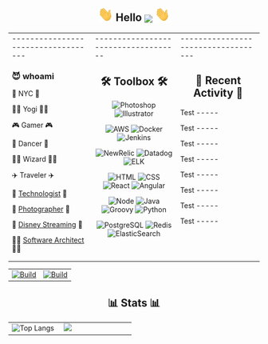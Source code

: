 <!DOCTYPE html>
<!-- Hello -->
<h2 align="center"><img src="https://raw.githubusercontent.com/aakhtar3/aakhtar3/main/img/wave.gif" width="30px"> Hello <img align="center" src="https://visitor-badge.glitch.me/badge?page_id=aakhtar3.aakhtar3"/> <img src="https://raw.githubusercontent.com/aakhtar3/aakhtar3/main/img/wave.gif" width="30px"></h2>


<table style="width:100%"><tr >
<td valign="top" width="33%">
-----------------------------------

### 😈 whoami

📍 NYC 📍

🧘‍♂️ Yogi 🧘‍♂️

🎮 Gamer 🎮

🕺 Dancer 🕺

🧙‍♂️ Wizard 🧙‍♂️

✈️ Traveler ✈️

💾 <a href="https://dev.to/aakhtar3">Technologist</a> 💾

📸 <a href="https://www.instagram.com/a2zfashion/">Photographer</a> 📸

💼 <a href="https://github.com/disneystreaming">Disney Streaming</a> 💼

👨‍💻 <a href="https://ayyazakhtar.com">Software Architect</a> 👨‍💻
</td>
<td valign="top" width="34%">
------------------------------------
<!-- Skills -->
<h2 align="center">🛠 Toolbox 🛠</h2>
<!-- Adobe -->
<p align="center">
    <img alt="Photoshop" src="https://img.shields.io/badge/Photoshop-black?&logo=adobe-photoshop&color=151515&logoColor=79ff97">
    <img alt="Illustrator" src="https://img.shields.io/badge/Illustrator-black?&logo=adobe-illustrator&color=151515&logoColor=79ff97">
</p>
<!-- DevOps -->
<p align="center">
    <img alt="AWS" src="https://img.shields.io/badge/AWS-black?&logo=amazon-aws&color=151515&logoColor=79ff97">
    <img alt="Docker" src="https://img.shields.io/badge/Docker-black?&logo=docker&color=151515&logoColor=79ff97">
    <img alt="Jenkins" src="https://img.shields.io/badge/Jenkins-black?&logo=jenkins&color=151515&logoColor=79ff97">
</p>
<!-- Telemetry -->
<p align="center">
    <img alt="NewRelic" src="https://img.shields.io/badge/New_Relic-black?&logo=new-relic&color=151515&logoColor=79ff97">
    <img alt="Datadog" src="https://img.shields.io/badge/Datadog-black?&logo=datadog&color=151515&logoColor=79ff97">
    <img alt="ELK" src="https://img.shields.io/badge/ELK-black?&logo=elastic-stack&color=151515&logoColor=79ff97">
</p>
<!-- Web -->
<p align="center">
    <img alt="HTML" src="https://img.shields.io/badge/HTML-black?&logo=html5&color=151515&logoColor=79ff97">
    <img alt="CSS" src="https://img.shields.io/badge/CSS-black?&logo=css3&color=151515&logoColor=79ff97">
    <img alt="React" src="https://img.shields.io/badge/React-black?&logo=react&color=151515&logoColor=79ff97">
    <img alt="Angular" src="https://img.shields.io/badge/Angular-black?&logo=angular&color=151515&logoColor=79ff97">
</p>
<!-- App -->
<p align="center">
    <img alt="Node" src="https://img.shields.io/badge/Node-black?&logo=node.js&color=151515&logoColor=79ff97">
    <img alt="Java" src="https://img.shields.io/badge/Java-black?&logo=java&color=151515&logoColor=79ff97">
    <img alt="Groovy" src="https://img.shields.io/badge/Groovy-black?&logo=groovy&color=151515&logoColor=79ff97">
    <img alt="Python" src="https://img.shields.io/badge/Python-black?&logo=python&color=151515&logoColor=79ff97">
</p>
<!-- Data -->
<p align="center">
    <img alt="PostgreSQL" src="https://img.shields.io/badge/PostgreSQL-black?&logo=postgresql&color=151515&logoColor=79ff97">
    <img alt="Redis" src="https://img.shields.io/badge/Redis-black?&logo=redis&color=151515&logoColor=79ff97">
    <img alt="ElasticSearch" src="https://img.shields.io/badge/ElasticSearch-black?&logo=elastic&color=151515&logoColor=79ff97">
</p>
</td>
</td>
<td valign="top" width="33%">
-----------------------------------
<h2 align="center">👾 Recent Activity 👾</h2>
Test -----

Test -----

Test -----

Test -----

Test -----

Test -----

Test -----

Test -----
</td>
</tr></table>

<!-- Working on -->
<table><tr>
<td width="50%">
    <a href="https://github.com/disneystreaming/automated-cloud-advisor">
        <img alt="Build" src="https://github-readme-stats.vercel.app/api/pin/?username=disneystreaming&repo=automated-cloud-advisor&theme=dark&cache_seconds=43200">
    </a>
</td>
<td width="50%">
    <a href="https://github.com/donnemartin/awesome-aws">
        <img alt="Build" src="https://github-readme-stats.vercel.app/api/pin/?username=donnemartin&repo=awesome-aws&theme=dark&cache_seconds=86400">
    </a>
</td>
</tr></table>

<h2 align="center">📊 Stats 📊</h2>

<table><tr>
<td width="40%">
    <img alt="Top Langs" src="https://github-readme-stats.vercel.app/api/top-langs/?username=aakhtar3&langs_count=8&theme=dark&cache_seconds=86400&layout=compact&hide=jupyter notebook">
</td>
<td width="55%">
    <img src="https://github-readme-stats.vercel.app/api?username=aakhtar3&theme=dark&show_icons=true&cache_seconds=86400"/>
</td>
</tr></table>
